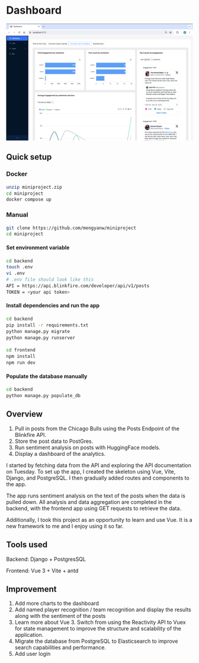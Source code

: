 # Dashboard 
![image](preview.png)
## Quick setup
### Docker
```sh
unzip miniproject.zip
cd miniproject
docker compose up
```

### Manual
```sh
git clone https://github.com/mengyanw/miniproject
cd miniproject
```

#### Set environment variable
```sh
cd backend
touch .env
vi .env
# .env file should look like this
API = https://api.blinkfire.com/developer/api/v1/posts
TOKEN = <your api token>
```

#### Install dependencies and run the app
```sh
cd backend
pip install -r requirements.txt
python manage.py migrate
python manage.py runserver 

cd frontend
npm install
npm run dev
```

#### Populate the database manually
```sh
cd backend
python manage.py populate_db
```

## Overview
1.	Pull in posts from the Chicago Bulls using the Posts Endpoint of the Blinkfire API. 
2.  Store the post data to PostGres.
3.	Run sentiment analysis on posts with HuggingFace models.
4.	Display a dashboard of the analytics.

I started by fetching data from the API and exploring the API documentation on Tuesday. To set up the app, I created the skeleton using Vue, Vite, Django, and PostgreSQL. I then gradually added routes and components to the app.

The app runs sentiment analysis on the text of the posts when the data is pulled down. All analysis and data aggregation are completed in the backend, with the frontend app using GET requests to retrieve the data. 

Additionally, I took this project as an opportunity to learn and use Vue. It is a new framework to me and I enjoy using it so far.

## Tools used
Backend: Django + PostgresSQL

Frontend: Vue 3 + Vite + antd

## Improvement
1. Add more charts to the dashboard
2. Add named player recognition / team recognition and display the results along with the sentiment of the posts
3. Learn more about Vue 3. Switch from using the Reactivity API to Vuex for state management to improve the structure and scalability of the application.
4. Migrate the database from PostgreSQL to Elasticsearch to improve search capabilities and performance.
5. Add user login

